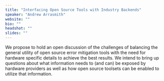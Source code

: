 ```yaml
---
title: "Interfacing Open Source Tools with Industry Backends"
speaker: "Andrew Arrasmith"
website: ""
bio: ""
headshot: ""
slides: ""
---
```


We propose to hold an open discussion of the challenges of balancing the general utility of open source error mitigation tools with the need for hardware specific details to achieve the best results. We intend to bring up questions about what information needs to (and can) be exposed by hardware providers as well as how open source toolsets can be enabled to utilize that information.
